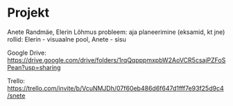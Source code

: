 # Projekt
Anete Randmäe, Elerin Lõhmus
probleem: aja planeerimine (eksamid, kt jne)
rollid: Elerin - visuaalne pool, Anete - sisu

Google Drive:
https://drive.google.com/drive/folders/1rqQqpppmxpbW2AoVCR5csajPZFoSPean?usp=sharing

Trello:
https://trello.com/invite/b/VcuNMJDh/07f60eb486d6f647d1fff7e93f25d9c4/snete
